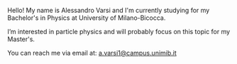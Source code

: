 Hello! My name is Alessandro Varsi and I'm currently studying for my Bachelor's in Physics at University of Milano-Bicocca.

I’m interested in particle physics and will probably focus on this topic for my Master's.

You can reach me via email at: a.varsi1@campus.unimib.it

